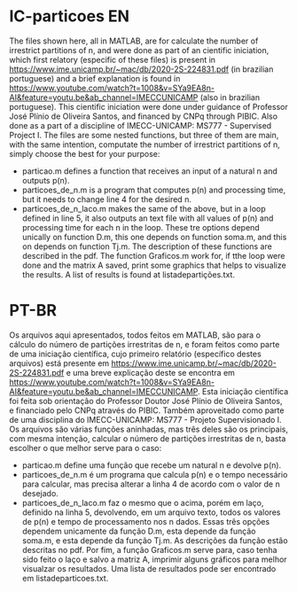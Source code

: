 # IC-particoes EN

  The files shown here, all in MATLAB, are for calculate the number of irrestrict partitions of n, and were done as part of an cientific iniciation, which first relatory (especific of these files) is present in https://www.ime.unicamp.br/~mac/db/2020-2S-224831.pdf (in brazilian portuguese) and a brief explanation is found in https://www.youtube.com/watch?t=1008&v=SYa9EA8n-AI&feature=youtu.be&ab_channel=IMECCUNICAMP (also in brazilian portuguese).
  This cientific iniciation were done under guidance of Professor José Plínio de Oliveira Santos, and financed by CNPq through PIBIC. Also done as a part of a discipline of IMECC-UNICAMP: MS777 - Supervised Project I.
  The files are some nested functions, but three of them are main, with the same intention, computate the number of irrestrict partitions of n, simply choose the best for your purpose:
- particao.m defines a function that receives an input of a natural n and outputs p(n).
- particoes_de_n.m is a program that computes p(n) and processing time, but it needs to change line 4 for the desired n.
- particoes_de_n_laco.m makes the same of the above, but in a loop defined in line 5, it also outputs an text file with all values of p(n) and processing time for each n in the loop.
  These tre options depend unically on function D.m, this one depends on function soma.m, and this on depends on function Tj.m. The description of these functions are described in the pdf.
  The function Graficos.m work for, if tthe loop were done and the matrix A saved, print some graphics that helps to visualize the results.
  A list of results is found at listadepartições.txt.


# PT-BR

  Os arquivos aqui apresentados, todos feitos em MATLAB, são para o cálculo do número de partições irrestritas de n, e foram feitos como parte de uma iniciação científica, cujo primeiro relatório (específico destes arquivos) está presente em https://www.ime.unicamp.br/~mac/db/2020-2S-224831.pdf e uma breve explicação deste se encontra em https://www.youtube.com/watch?t=1008&v=SYa9EA8n-AI&feature=youtu.be&ab_channel=IMECCUNICAMP.
  Esta iniciação científica foi feita sob orientação do Professor Doutor José Plínio de Oliveira Santos, e financiado pelo CNPq através do PIBIC. Também aproveitado como parte de uma disciplina do IMECC-UNICAMP: MS777 - Projeto Supervisionado I.
  Os arquivos são várias funções aninhadas, mas três deles são os principais, com mesma intenção, calcular o número de partições irrestritas de n, basta escolher o que melhor serve para o caso:
- particao.m define uma função que recebe um natural n e devolve p(n).
- particoes_de_n.m é um programa que calcula p(n) e o tempo necessário para calcular, mas precisa alterar a linha 4 de acordo com o valor de n desejado.
- particoes_de_n_laco.m faz o mesmo que o acima, porém em laço, definido na linha 5, devolvendo, em um arquivo texto, todos os valores de p(n) e tempo de processamento nos n dados.
  Essas três opções dependem unicamente da função D.m, esta depende da função soma.m, e esta depende da função Tj.m. As descrições da função estão descritas no pdf.
  Por fim, a função Graficos.m serve para, caso tenha sido feito o laço e salvo a matriz A, imprimir alguns gráficos para melhor visualzar os resultados.
  Uma lista de resultados pode ser encontrado em listadeparticoes.txt.
